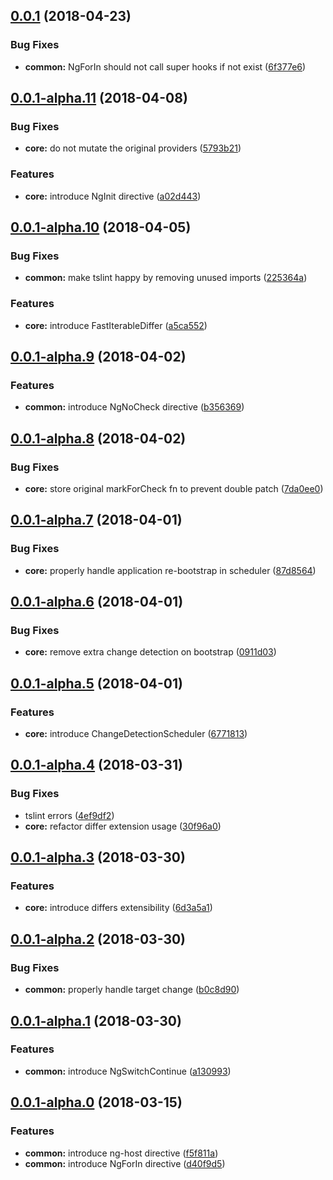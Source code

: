 <a name="0.0.1"></a>
## [0.0.1](https://github.com/trotyl/angular-contrib/compare/v0.0.1-alpha.11...v0.0.1) (2018-04-23)


### Bug Fixes

* **common:** NgForIn should not call super hooks if not exist ([6f377e6](https://github.com/trotyl/angular-contrib/commit/6f377e6))



<a name="0.0.1-alpha.11"></a>
## [0.0.1-alpha.11](https://github.com/trotyl/angular-contrib/compare/v0.0.1-alpha.10...v0.0.1-alpha.11) (2018-04-08)


### Bug Fixes

* **core:** do not mutate the original providers ([5793b21](https://github.com/trotyl/angular-contrib/commit/5793b21))


### Features

* **core:** introduce NgInit directive ([a02d443](https://github.com/trotyl/angular-contrib/commit/a02d443))



<a name="0.0.1-alpha.10"></a>
## [0.0.1-alpha.10](https://github.com/trotyl/angular-contrib/compare/v0.0.1-alpha.9...v0.0.1-alpha.10) (2018-04-05)


### Bug Fixes

* **common:** make tslint happy by removing unused imports ([225364a](https://github.com/trotyl/angular-contrib/commit/225364a))


### Features

* **core:** introduce FastIterableDiffer ([a5ca552](https://github.com/trotyl/angular-contrib/commit/a5ca552))



<a name="0.0.1-alpha.9"></a>
## [0.0.1-alpha.9](https://github.com/trotyl/angular-contrib/compare/v0.0.1-alpha.8...v0.0.1-alpha.9) (2018-04-02)


### Features

* **common:** introduce NgNoCheck directive ([b356369](https://github.com/trotyl/angular-contrib/commit/b356369))



<a name="0.0.1-alpha.8"></a>
## [0.0.1-alpha.8](https://github.com/trotyl/angular-contrib/compare/v0.0.1-alpha.7...v0.0.1-alpha.8) (2018-04-02)


### Bug Fixes

* **core:** store original markForCheck fn to prevent double patch ([7da0ee0](https://github.com/trotyl/angular-contrib/commit/7da0ee0))



<a name="0.0.1-alpha.7"></a>
## [0.0.1-alpha.7](https://github.com/trotyl/angular-contrib/compare/v0.0.1-alpha.6...v0.0.1-alpha.7) (2018-04-01)


### Bug Fixes

* **core:** properly handle application re-bootstrap in scheduler ([87d8564](https://github.com/trotyl/angular-contrib/commit/87d8564))



<a name="0.0.1-alpha.6"></a>
## [0.0.1-alpha.6](https://github.com/trotyl/angular-contrib/compare/v0.0.1-alpha.5...v0.0.1-alpha.6) (2018-04-01)


### Bug Fixes

* **core:** remove extra change detection on bootstrap ([0911d03](https://github.com/trotyl/angular-contrib/commit/0911d03))



<a name="0.0.1-alpha.5"></a>
## [0.0.1-alpha.5](https://github.com/trotyl/angular-contrib/compare/v0.0.1-alpha.4...v0.0.1-alpha.5) (2018-04-01)


### Features

* **core:** introduce ChangeDetectionScheduler ([6771813](https://github.com/trotyl/angular-contrib/commit/6771813))



<a name="0.0.1-alpha.4"></a>
## [0.0.1-alpha.4](https://github.com/trotyl/angular-contrib/compare/v0.0.1-alpha.3...v0.0.1-alpha.4) (2018-03-31)


### Bug Fixes

* tslint errors ([4ef9df2](https://github.com/trotyl/angular-contrib/commit/4ef9df2))
* **core:** refactor differ extension usage ([30f96a0](https://github.com/trotyl/angular-contrib/commit/30f96a0))



<a name="0.0.1-alpha.3"></a>
## [0.0.1-alpha.3](https://github.com/trotyl/angular-contrib/compare/v0.0.1-alpha.2...v0.0.1-alpha.3) (2018-03-30)


### Features

* **core:** introduce differs extensibility ([6d3a5a1](https://github.com/trotyl/angular-contrib/commit/6d3a5a1))



<a name="0.0.1-alpha.2"></a>
## [0.0.1-alpha.2](https://github.com/trotyl/angular-contrib/compare/v0.0.1-alpha.1...v0.0.1-alpha.2) (2018-03-30)


### Bug Fixes

* **common:** properly handle target change ([b0c8d90](https://github.com/trotyl/angular-contrib/commit/b0c8d90))



<a name="0.0.1-alpha.1"></a>
## [0.0.1-alpha.1](https://github.com/trotyl/angular-contrib/compare/v0.0.1-alpha.0...v0.0.1-alpha.1) (2018-03-30)


### Features

* **common:** introduce NgSwitchContinue ([a130993](https://github.com/trotyl/angular-contrib/commit/a130993))



<a name="0.0.1-alpha.0"></a>
## [0.0.1-alpha.0](https://github.com/trotyl/angular-contrib/compare/d40f9d5...v0.0.1-alpha.0) (2018-03-15)


### Features

* **common:** introduce ng-host directive ([f5f811a](https://github.com/trotyl/angular-contrib/commit/f5f811a))
* **common:** introduce NgForIn directive ([d40f9d5](https://github.com/trotyl/angular-contrib/commit/d40f9d5))



